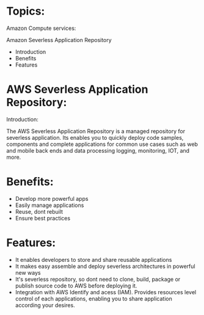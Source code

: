 # Topics:

Amazon Compute services:

Amazon Severless Application Repository

- Introduction
- Benefits
- Features

# AWS Severless Application Repository:

Introduction:

The AWS Severless Application Repository is a managed repository for severless
application. Its enables you to quickly deploy code samples, components and 
complete applications for common use cases such as web and mobile back ends 
and data processing logging, monitoring, IOT, and more.

# Benefits:

- Develop more powerful apps
- Easily manage applications
- Reuse, dont rebuilt
- Ensure best practices

# Features:

- It enables developers to store and share reusable applications
- It makes easy assemble and deploy severless architectures in powerful new ways
- It's severless repository, so dont need to clone, build, package or publish source
  code to AWS before deploying it.
- Integration with AWS Identify and acess (IAM). Provides resources level control
  of each applications, enabling you to share application according your desires.
